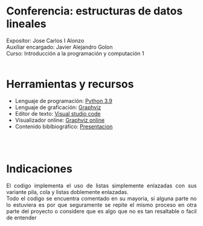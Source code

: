 # Conferencia: estructuras de datos lineales

Expositor: Jose Carlos I Alonzo <br />
Auxiliar encargado: Javier Alejandro Golon <br />
Curso: Introducción a la programación y computación 1
<br />
<br />

# Herramientas y recursos

- Lenguaje de programación: [Python 3.9](https://www.python.org/)
- Lenguaje de graficación: [Graphviz](https://graphviz.org/)
- Editor de texto: [Visual studio code](https://code.visualstudio.com/)
- Visualizador online: [Graphviz online](https://dreampuf.github.io/GraphvizOnline/#digraph%20G%20%7B%0A%20a%20%5Blabel%20%3D%20%22hola%20c%3A%22%5D%0A%7D)
- Contenido biblbiográfico: [Presentacion](https://view.genial.ly/604532346a10b00d2427957d/presentation-conferencia-ipc1)
<br />
<br />

# Indicaciones

<div style="text-align: justify">
El codigo implementa el uso de listas simplemente enlazadas con sus variante pila, cola y listas doblemente enlazadas. <br />
Todo el codigo se encuentra comentado en su mayoria, si alguna parte no lo estuviera es por que seguramente se repite el mismo proceso en otra parte del proyecto o considere que es algo que no es tan resaltable o facil de entender
</div>